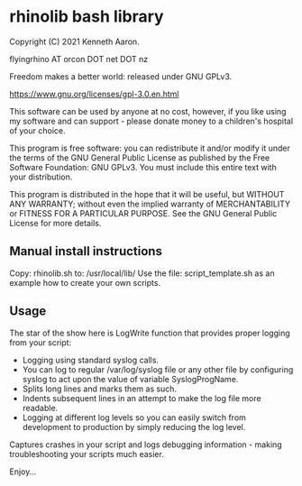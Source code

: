 rhinolib bash library
=====================

Copyright (C) 2021 Kenneth Aaron.

flyingrhino AT orcon DOT net DOT nz

Freedom makes a better world: released under GNU GPLv3.

https://www.gnu.org/licenses/gpl-3.0.en.html

This software can be used by anyone at no cost, however, if you like using my software and can support - please donate money to a children's hospital of your choice.

This program is free software: you can redistribute it and/or modify it under the terms of the GNU General Public License as published by the Free Software Foundation: GNU GPLv3. You must include this entire text with your distribution.

This program is distributed in the hope that it will be useful, but WITHOUT ANY WARRANTY; without even the implied warranty of MERCHANTABILITY or FITNESS FOR A PARTICULAR PURPOSE.
See the GNU General Public License for more details.


Manual install instructions
---------------------------

Copy: rhinolib.sh to: /usr/local/lib/
Use the file: script_template.sh as an example how to create your own scripts.


Usage
-----

The star of the show here is LogWrite function that provides proper logging from your script:
- Logging using standard syslog calls.
- You can log to regular /var/log/syslog file or any other file by configuring syslog to act upon the value of variable SyslogProgName.
- Splits long lines and marks them as such.
- Indents subsequent lines in an attempt to make the log file more readable.
- Logging at different log levels so you can easily switch from development to production by simply reducing the log level.

Captures crashes in your script and logs debugging information - making troubleshooting your scripts much easier.

Enjoy...


